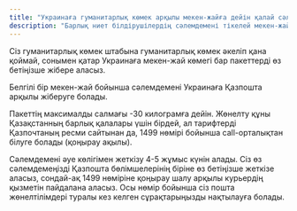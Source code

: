 ```yaml
---
title: "Украинаға гуманитарлық көмек арқылы мекен-жайға дейін қалай сәлемдеме жіберуге болады?"
description: "Барлық ниет білдірушілердің сәлемдемені тікелей мекен-жайға жіберіп көмек қолын созуға мүмкіндігі бар. Гуманитарлық қолдау штабы қалай көмек жіберуге болатыны жайлы толығырақ айтады."
---
```


Сіз гуманитарлық көмек штабына гуманитарлық көмек әкеліп қана қоймай, сонымен қатар Украинаға мекен-жай көмегі бар пакеттерді өз бетіңізше жібере аласыз.

Белгілі бір мекен-жай бойынша сәлемдемені Украинаға Қазпошта арқылы жіберуге болады.

Пакеттің максималды салмағы -30 килограмға дейін. Жөнелту құны Қазақстанның барлық қалалары үшін бірдей, ал тарифтерді Қазпочтаның ресми сайтынан да, 1499 нөмірі бойынша call-орталықтан білуге болады (қоңырау ақылы).

Сәлемдемені әуе көлігімен жеткізу 4-5 жұмыс күнін алады. Сіз өз сәлемдемеңізді Қазпошта бөлімшелерінің біріне өз бетіңізше жеткізе аласыз, сондай-ақ 1499 нөміріне қоңырау шалу арқылы курьердің қызметін пайдалана аласыз. Осы нөмір бойынша сіз пошта жөнелтілімдері туралы кез келген сұрақтарыңызды нақтылауға болады.
